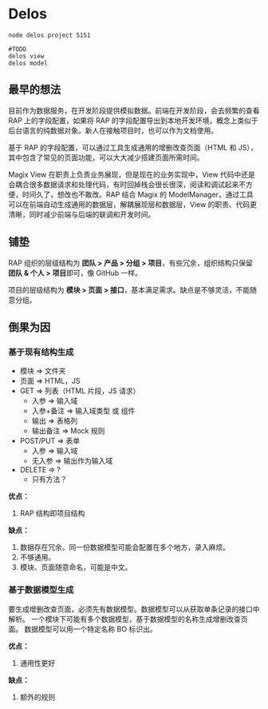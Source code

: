 # Delos

```
node delos project 5151
```

```
#TODO
delos view
delos model
```

## 最早的想法

目前作为数据服务，在开发阶段提供模拟数据。前端在开发阶段，会去频繁的查看 RAP 上的字段配置，如果将 RAP 的字段配置导出到本地开发环境，概念上类似于后台语言的纯数据对象。新人在接触项目时，也可以作为文档使用。

基于 RAP 的字段配置，可以通过工具生成通用的增删改查页面（HTML 和 JS），其中包含了常见的页面功能，可以大大减少搭建页面所需时间。

Magix View 在职责上负责业务展现，但是现在的业务实现中，View 代码中还是会耦合很多数据请求和处理代码，有时回掉栈会很长很深，阅读和调试起来不方便，时间久了，想改也不敢改。RAP 结合 Magix 的 ModelManager，通过工具可以在前端自动生成通用的数据层，解耦展现层和数据层，View 的职责、代码更清晰，同时减少前端与后端的联调和开发时间。

## 铺垫

RAP 组织的层级结构为 **团队 > 产品 > 分组 > 项目**，有些冗余，组织结构只保留 **团队 & 个人 > 项目**即可，像 GitHub 一样。

项目的层级结构为 **模块 > 页面 > 接口**，基本满足需求。缺点是不够灵活，不能随意分组。

## 倒果为因

### 基于现有结构生成

* 模块 => 文件夹
* 页面 => HTML，JS
* GET => 列表（HTML 片段，JS 请求）
    - 入参 => 输入域
    - 入参+备注 => 输入域类型 或 组件
    - 输出 => 表格列
    - 输出备注 => Mock 规则
* POST/PUT => 表单
    - 入参 => 输入域
    - 无入参 => 输出作为输入域
* DELETE => ?
    - 只有方法？

**优点：**

1. RAP 结构即项目结构

**缺点：**

1. 数据存在冗余。同一份数据模型可能会配置在多个地方，录入麻烦。
2. 不够通用。
3. 模块、页面随意命名，可能是中文。

### 基于数据模型生成

要生成增删改查页面，必须先有数据模型。数据模型可以从获取单条记录的接口中解析。
一个模块下可能有多个数据模型，基于数据模型的名称生成增删改查页面。
数据模型可以用一个特定名称 BO 标识出。

**优点：**

1. 通用性更好

**缺点：**

1. 额外的规则
